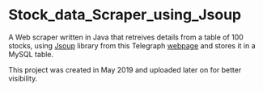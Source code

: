# Stock_data_Scraper_using_Jsoup
A Web scraper written in Java that retreives details from a table of 100 stocks, using [Jsoup](https://jsoup.org/) library from this Telegraph [webpage](https://web.archive.org/web/20190104110157/http://shares.telegraph.co.uk/indices/?index=MCX) and stores it in a MySQL table.

This project was created in May 2019 and uploaded later on for better visibility.
